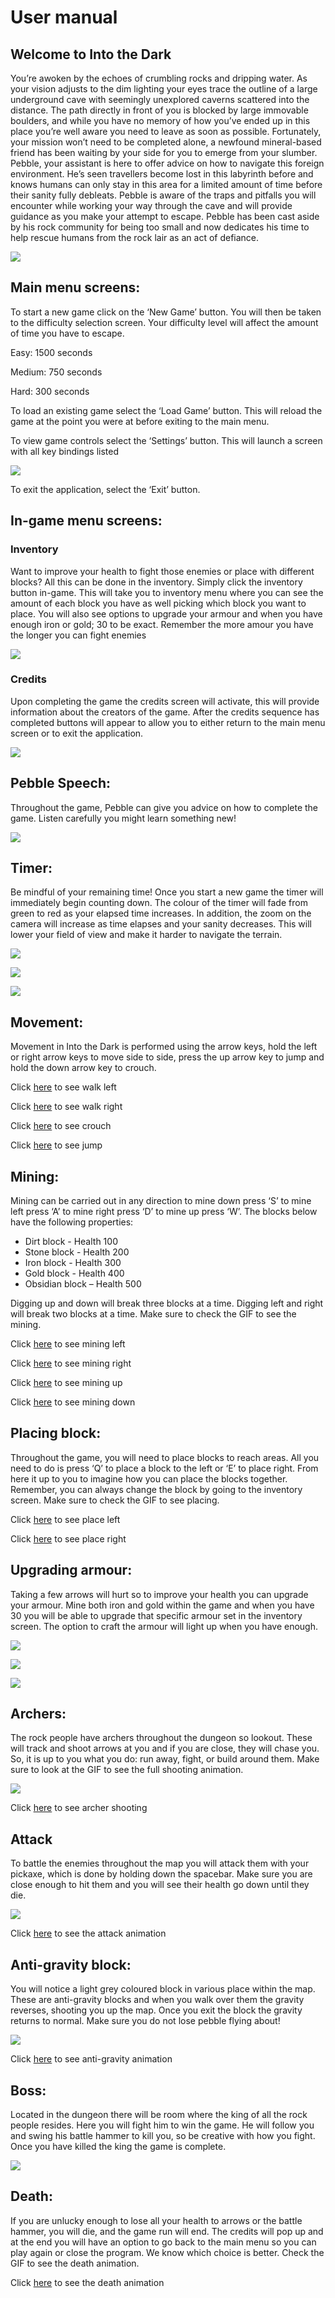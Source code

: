 # User manual 



## Welcome to Into the Dark

You’re awoken by the echoes of crumbling rocks and dripping water. As your vision adjusts to the dim lighting your eyes trace the outline of a large underground cave with seemingly unexplored caverns scattered into the distance. The path directly in front of you is blocked by large immovable boulders, and while you have no memory of how you’ve ended up in this place you’re well aware you need to leave as soon as possible. Fortunately, your mission won’t need to be completed alone, a newfound mineral-based friend has been waiting by your side for you to emerge from your slumber. Pebble, your assistant is here to offer advice on how to navigate this foreign environment. He’s seen travellers become lost in this labyrinth before and knows humans can only stay in this area for a limited amount of time before their sanity fully debleats. Pebble is aware of the traps and pitfalls you will encounter while working your way through the cave and will provide guidance as you make your attempt to escape. Pebble has been cast aside by his rock community for being too small and now dedicates his time to help rescue humans from the rock lair as an act of defiance.



![](./images/main-menu.png)

## Main menu screens:

To start a new game click on the ‘New Game’ button. You will then be taken to the difficulty selection screen. Your difficulty level will affect the amount of time you have to escape.

Easy: 1500 seconds

Medium: 750 seconds

Hard: 300 seconds

To load an existing game select the ‘Load Game’ button. This will reload the game at the point you were at before exiting to the main menu.

To view game controls select the ‘Settings’ button. This will launch a screen with all key bindings listed

![](./images/settings.png)

To exit the application, select the ‘Exit’ button.



## In-game menu screens:

### Inventory

Want to improve your health to fight those enemies or place with different blocks? All this can be done in the inventory. Simply click the inventory button in-game. This will take you to inventory menu where you can see the amount of each block you have as well picking which block you want to place. You will also see options to upgrade your armour and when you have enough iron or gold; 30 to be exact. Remember the more amour you have the longer you can fight enemies

![](./images/inventory-screen.png)

### Credits

Upon completing the game the credits screen will activate, this will provide information about the creators of the game. After the credits sequence has completed buttons will appear to allow you to either return to the main menu screen or to exit the application.

![](./images/game-over-screen.png)



## Pebble Speech:

Throughout the game, Pebble can give you advice on how to complete the game. Listen carefully you might learn something new!

![](./images/pebble-speech.png)





## Timer:

Be mindful of your remaining time! Once you start a new game the timer will immediately begin counting down. The colour of the timer will fade from green to red as your elapsed time increases. In addition, the zoom on the camera will increase as time elapses and your sanity decreases. This will lower your field of view and make it harder to navigate the terrain.

![](./images/timer.png)

![](./images/initial-zoom.png)

![](./images/late-zoom.png)



## Movement:

Movement in Into the Dark is performed using the arrow keys, hold the left or right arrow keys to move side to side, press the up arrow key to jump and hold the down arrow key to crouch.

Click [here](https://github.bath.ac.uk/Team-Cyan/Dungeon/blob/user-manual/doc/6-user-manual/gifs/walk_left.gif) to see walk left

Click [here](https://github.bath.ac.uk/Team-Cyan/Dungeon/blob/user-manual/doc/6-user-manual/gifs/walk_right.gif) to see walk right

Click [here](https://github.bath.ac.uk/Team-Cyan/Dungeon/blob/user-manual/doc/6-user-manual/gifs/duck.gif) to see crouch 

Click [here](https://github.bath.ac.uk/Team-Cyan/Dungeon/blob/user-manual/doc/6-user-manual/gifs/jump.gif) to see jump



## Mining:

Mining can be carried out in any direction to mine down press ‘S’ to mine left press ‘A’ to mine right press ‘D’ to mine up press ‘W’. The blocks below have the following properties:

- Dirt block - Health 100
- Stone block - Health 200
- Iron block - Health 300
- Gold block - Health 400
- Obsidian block – Health 500

Digging up and down will break three blocks at a time. Digging left and right will break two blocks at a time. Make sure to check the GIF to see the mining.

Click [here](https://github.bath.ac.uk/Team-Cyan/Dungeon/blob/master/docs/0-manuals/gifs/mine_right.gif) to see mining left

Click [here](https://github.bath.ac.uk/Team-Cyan/Dungeon/blob/master/docs/0-manuals/gifs/mine_left.gif) to see mining right

Click [here](https://github.bath.ac.uk/Team-Cyan/Dungeon/blob/master/docs/0-manuals/gifs/mine_up.gif) to see mining up

Click [here](https://github.bath.ac.uk/Team-Cyan/Dungeon/blob/master/docs/0-manuals/gifs/mine_down.gif) to see mining down



## Placing block:

Throughout the game, you will need to place blocks to reach areas. All you need to do is press ‘Q’ to place a block to the left or ‘E’ to place right. From here it up to you to imagine how you can place the blocks together. Remember, you can always change the block by going to the inventory screen. Make sure to check the GIF to see placing.

Click [here](https://github.bath.ac.uk/Team-Cyan/Dungeon/blob/master/docs/0-manuals/gifs/place_left.gif) to see place left

Click [here](https://github.bath.ac.uk/Team-Cyan/Dungeon/blob/master/docs/0-manuals/gifs/place_right.gif) to see place right



## Upgrading armour:

Taking a few arrows will hurt so to improve your health you can upgrade your armour. Mine both iron and gold within the game and when you have 30 you will be able to upgrade that specific armour set in the inventory screen. The option to craft the armour will light up when you have enough.

![](./images/no-armour.png)



![](./images/iron-armour.png)

![](./images/gold-armour.png)





## Archers:

The rock people have archers throughout the dungeon so lookout. These will track and shoot arrows at you and if you are close, they will chase you. So, it is up to you what you do: run away, fight, or build around them. Make sure to look at the GIF to see the full shooting animation.

**![](./gifs/enemy_shoot.gif)**

Click [here](https://github.bath.ac.uk/Team-Cyan/Dungeon/blob/master/docs/0-manuals/gifs/enemy_shoot.gif) to see archer shooting





## Attack

To battle the enemies throughout the map you will attack them with your pickaxe, which is done by holding down the spacebar. Make sure you are close enough to hit them and you will see their health go down until they die. 

![](./gifs/attack_enemy.gif)

Click [here](https://github.bath.ac.uk/Team-Cyan/Dungeon/blob/master/docs/0-manuals/gifs/attack_enemy.gif) to see the attack animation

## Anti-gravity block:

You will notice a light grey coloured block in various place within the map. These are anti-gravity blocks and when you walk over them the gravity reverses, shooting you up the map. Once you exit the block the gravity returns to normal. Make sure you do not lose pebble flying about!

![](./gifs/anti_grav.gif)

Click [here](https://github.bath.ac.uk/Team-Cyan/Dungeon/blob/master/docs/0-manuals/gifs/anti_grav.gif) to see anti-gravity animation

## Boss:

Located in the dungeon there will be room where the king of all the rock people resides. Here you will fight him to win the game. He will follow you and swing his battle hammer to kill you, so be creative with how you fight. Once you have killed the king the game is complete.

![](./images/boss.png)

## Death:

If you are unlucky enough to lose all your health to arrows or the battle hammer, you will die, and the game run will end. The credits will pop up and at the end you will have an option to go back to the main menu so you can play again or close the program. We know which choice is better. Check the GIF to see the death animation.

Click [here](https://github.bath.ac.uk/Team-Cyan/Dungeon/blob/master/docs/0-manuals/gifs/death.gif) to see the death animation 
